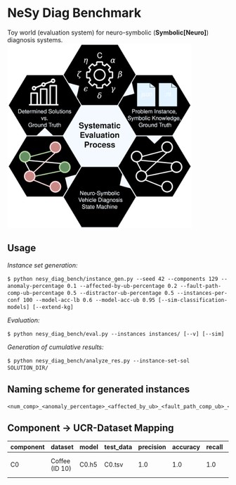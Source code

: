# NeSy Diag Benchmark

Toy world (evaluation system) for neuro-symbolic (**Symbolic[Neuro]**) diagnosis systems.
<img src="img/eval_proc.svg" width="420">

## Usage

*Instance set generation:*
```
$ python nesy_diag_bench/instance_gen.py --seed 42 --components 129 --anomaly-percentage 0.1 --affected-by-ub-percentage 0.2 --fault-path-comp-ub-percentage 0.5 --distractor-ub-percentage 0.5 --instances-per-conf 100 --model-acc-lb 0.6 --model-acc-ub 0.95 [--sim-classification-models] [--extend-kg]
```

*Evaluation:*
```
$ python nesy_diag_bench/eval.py --instances instances/ [--v] [--sim]
```

*Generation of cumulative results:*
```
$ python nesy_diag_bench/analyze_res.py --instance-set-sol SOLUTION_DIR/
```

## Naming scheme for generated instances

```
<num_comp>_<anomaly_percentage>_<affected_by_ub>_<fault_path_comp_ub>_<distractor_ub>_<model_acc_lb>_<model_acc_ub>_<seed>_<idx>.json
```

## Component -> UCR-Dataset Mapping

|component | dataset        | model | test_data | precision | accuracy | recall | architecture | #train | #test | len    | #classes | desc                                          |
|----------|----------------|-------|-----------|-----------|----------|--------|--------------|--------|-------|--------|----------|-----------------------------------------------|
| C0       | Coffee (ID 10) | C0.h5 | C0.tsv    | 1.0       | 1.0      | 1.0    | FCN          | 28     | 28    | 286    | 2        | spectrographs: dist. Robusta / Arabica coffee |
